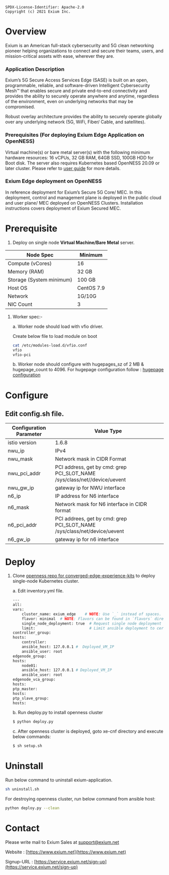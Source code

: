 ```
SPDX-License-Identifier: Apache-2.0
Copyright (c) 2021 Exium Inc.
```

# **Overview**

Exium is an American full-stack cybersecurity and 5G clean networking pioneer helping organizations to connect and secure their teams, users, and mission-critical assets with ease, wherever they are.

### **Application Description**

Exium’s 5G Secure Access Services Edge (SASE) is built on an open, programmable, reliable, and software-driven Intelligent Cybersecurity Mesh™ that enables secure and private end-to-end connectivity and provides the ability to securely operate anywhere and anytime, regardless of the environment, even on underlying networks that may be compromised.

Robust overlay architecture provides the ability to securely operate globally over any underlying network (5G, WiFi, Fiber/ Cable, and satellites).

### **Prerequisites (For deploying Exium Edge Application on OpenNESS)**
Virtual machine(s) or bare metal server(s) with the following minimum hardware resources: 16 vCPUs, 32 GB RAM, 64GB SSD, 100GB HDD for Boot disk. The server also requires Kubernetes based OpenNESS 20.09 or later cluster. Please refer to [user guide](https://xe-releases.s3.us-east-2.amazonaws.com/xe-openness/xe-cnf-install-guide-OpenNESS.pdf) for more details.

### **Exium Edge deployment on OpenNESS**

In reference deployment for Exium’s Secure 5G Core/ MEC. In this deployment, control and management plane is deployed in the public cloud and user plane/ MEC deployed on OpenNESS Clusters. Installation instructions covers deployment of Exium Secured MEC.

Prerequisite 
==============
1. Deploy on single node **Virtual Machine/Bare Metal** server.

| **Node Spec**                     | **Minimum**  |
| --------------------------------- | ------------ |
| Compute (vCores)                  | 16           |
| Memory (RAM)                      | 32 GB        |
| Storage (System minimum)          | 100 GB       |
| Host OS                           | CentOS 7.9   |
| Network                           | 1G/10G       |
| NIC Count                         | 3            |

1. Worker spec:-
   
	a. Worker node should load with vfio driver.  

	 Create below file to load module on boot 

    ```bash
	cat /etc/modules-load.d/vfio.conf
	vfio
	vfio-pci
	```

	b. Worker node should configure with hugepages_sz of 2 MB & hugepage_count to 4096. For hugepage configuration follow : [hugepage configuration](https://access.redhat.com/documentation/en-us/red_hat_enterprise_linux/7/html/virtualization_tuning_and_optimization_guide/sect-Virtualization_Tuning_Optimization_Guide-Memory-Tuning#sect-Virtualization_Tuning_Optimization_Guide-Memory-Huge_Pages-1GB-runtime)

Configure
=========
Edit config.sh file.
--------------------
| **Configuration Parameter**       |**Value Type**|
| --------------------------------- | ------------ |
|istio version| 1.6.8|
| nwu_ip                            | IPv4         |
| nwu_mask                          | Network mask in CIDR Format       |
|nwu_pci_addr|PCI address, get by cmd:  grep PCI_SLOT_NAME /sys/class/net/<interface name>/device/uevent|
|nwu_gw_ip|gateway ip for NWU interface|
|n6_ip|IP address for N6 interface|
|n6_mask|Network mask for N6 interface in CIDR format|
|n6_pci_addr|PCI addrees, get by cmd:  grep PCI_SLOT_NAME /sys/class/net/<interface name>device/uevent|
|n6_gw_ip|gateway ip for n6 interface|

Deploy
======
1. Clone [openness repo for converged-edge-experience-kits](https://github.com/open-ness/converged-edge-experience-kits) to deploy single-node Kubernetes cluster. 

	a. Edit inventory.yml file.
	```bash
	---
	all:
	vars:
		cluster_name: exium_edge    # NOTE: Use `_` instead of spaces.
		flavor: minimal  # NOTE: Flavors can be found in `flavors` directory.
		single_node_deployment: true  # Request single node deployment (true/false).
		limit:                        # Limit ansible deployment to certain inventory group or hosts
	controller_group:
	hosts:
		controller:
		ansible_host: 127.0.0.1 #  Deployed_VM_IP 
		ansible_user: root 
	edgenode_group:
	hosts:
		node01:
		ansible_host: 127.0.0.1 # Deployed_VM_IP
		ansible_user: root
	edgenode_vca_group:
	hosts:
	ptp_master:
	hosts:
	ptp_slave_group:
	hosts:
	```

	b. Run deploy.py to install openness cluster
	```bash
	$ python deploy.py
	```

	c. After openness cluster is deployed, goto xe-cnf directory and execute below commands:
	```bash
	$ sh setup.sh
	```

Uninstall
=========
Run below command to uninstall exium-application.

```bash
sh uninstall.sh
```

For destroying openness cluster, run below command from ansible host:

```bash
python deploy.py --clean
```

Contact
=======
Please write mail to Exium Sales at [support@exium.net](support@exium.net)

Website : [https://www.exium.net](https://www.exium.net)

Signup-URL : [https://service.exium.net/sign-up](https://service.exium.net/sign-up)